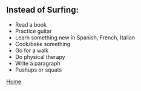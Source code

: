 ## Instead of Surfing:
- Read a book
- Practice guitar
- Learn something new in Spanish, French, Italian
- Cook/bake something
- Go for a walk
- Do physical therapy
- Write a paragraph
- Pushups or squats

[Home](/improvement)
